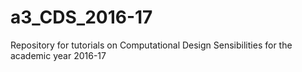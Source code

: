 # a3_CDS_2016-17
Repository for tutorials on Computational Design Sensibilities for the academic year 2016-17

